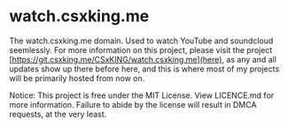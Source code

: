 # watch.csxking.me
The watch.csxking.me domain. Used to watch YouTube and soundcloud seemlessly.
For more information on this project, please visit the project [https://git.csxking.me/CSxKING/watch.csxking.me](here), as any and all updates show up there before here, and this is where most of my projects will be primarily hosted from now on.

Notice: This project is free under the MIT License. View LICENCE.md for more information. Failure to abide by the license will result in DMCA requests, at the very least.

